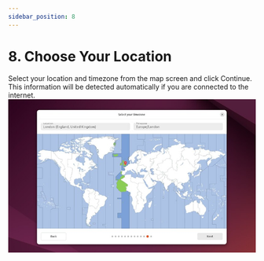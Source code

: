 ```yaml
---
sidebar_position: 8
---
```


# 8. Choose Your Location

Select your location and timezone from the map screen and click Continue. This information will be detected automatically if you are connected to the internet.
![alt text](image-13.png)

